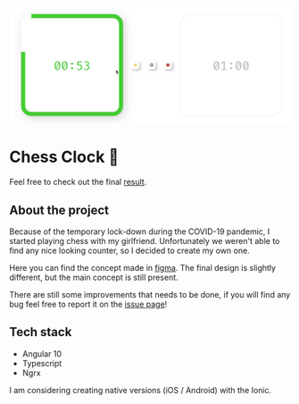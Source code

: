 ![project cover](https://github.com/mateuszkornecki/chess-clock/blob/master/src/assets/chess-clock.gif)

# Chess Clock 🦄️

Feel free to check out the final [result](https://mateuszkornecki.github.io/chess-clock).

## About the project

Because of the temporary lock-down during the COVID-19 pandemic, I started playing chess with my girlfriend. Unfortunately we weren't able to find any nice looking counter, so I decided to create my own one.

Here you can find the concept made in [figma](https://www.figma.com/file/zVBFNEoke9oWRG1fh0fZ9x/chess-clock?node-id=0%3A1). The final design is slightly different, but the main concept is still present.

There are still some improvements that needs to be done, if you will find any bug feel free to report it on the [issue page](https://github.com/mateuszkornecki/chess-clock/issues)!

## Tech stack

- Angular 10
- Typescript
- Ngrx

I am considering creating native versions (iOS / Android) with the Ionic.
